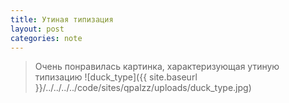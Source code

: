 ```yaml
---
title: Утиная типизация
layout: post
categories: note
---
```

> Очень понравилась картинка, характеризующая утиную типизацию
![duck_type]({{ site.baseurl }}/../../../../code/sites/qpalzz/uploads/duck_type.jpg)